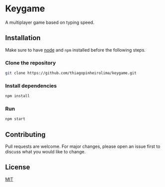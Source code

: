 # Keygame

A multiplayer game based on typing speed.

## Installation

Make sure to have [node](https://nodejs.org/) and `npm` installed before the following steps.

### Clone the repository
```bash
git clone https://github.com/thiagopinheirolima/keygame.git
```

### Install dependencies
```bash
npm install
```

### Run
```bash
npm start
```

## Contributing
Pull requests are welcome. For major changes, please open an issue first to discuss what you would like to change.

## License
[MIT](https://choosealicense.com/licenses/mit/)
